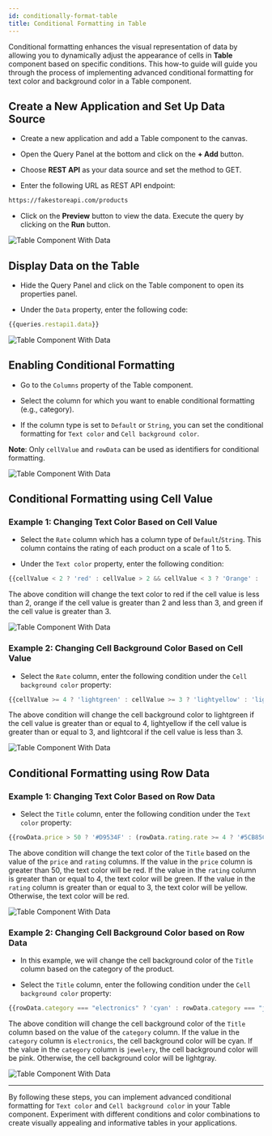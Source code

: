 ```yaml
---
id: conditionally-format-table
title: Conditional Formatting in Table
---
```

<div>

Conditional formatting enhances the visual representation of data by allowing you to dynamically adjust the appearance of cells in **Table** component based on specific conditions. This how-to guide will guide you through the process of implementing advanced conditional formatting for text color and background color in a Table component.

</div>

<div>

## Create a New Application and Set Up Data Source

- Create a new application and add a Table component to the canvas.

- Open the Query Panel at the bottom and click on the **+ Add** button.

- Choose **REST API** as your data source and set the method to GET.

- Enter the following URL as REST API endpoint:
```bash title="REST API Endpoint"
https://fakestoreapi.com/products
```

- Click on the **Preview** button to view the data. Execute the query by clicking on the **Run** button.

<div style={{textAlign: 'center'}}>
   <img  className="screenshot-full" src="/img/how-to/conditionally-format/query.png" alt="Table Component With Data" />
</div>

</div>

<div>

## Display Data on the Table

- Hide the Query Panel and click on the Table component to open its properties panel.

- Under the `Data` property, enter the following code:
```js title="Data"
{{queries.restapi1.data}}
```
   
<div style={{textAlign: 'center'}}>
   <img  className="screenshot-full" src="/img/how-to/conditionally-format/tabledata.png" alt="Table Component With Data" />
</div>

</div>

<div>

## Enabling Conditional Formatting

- Go to the `Columns` property of the Table component.

- Select the column for which you want to enable conditional formatting (e.g., category).

- If the column type is set to `Default` or `String`, you can set the conditional formatting for `Text color` and `Cell background color`. 

**Note**: Only `cellValue` and `rowData` can be used as identifiers for conditional formatting.

<div style={{textAlign: 'center'}}>
   <img  className="screenshot-full" src="/img/how-to/conditionally-format/column.png" alt="Table Component With Data" />
</div>

</div>

<div>

## Conditional Formatting using Cell Value

<div>

### Example 1: Changing Text Color Based on Cell Value

- Select the `Rate` column which has a column type of `Default`/`String`. This column contains the rating of each product on a scale of 1 to 5.

- Under the `Text color` property, enter the following condition:

```js 
{{cellValue < 2 ? 'red' : cellValue > 2 && cellValue < 3 ? 'Orange' : 'green'}}
```

The above condition will change the text color to red if the cell value is less than 2, orange if the cell value is greater than 2 and less than 3, and green if the cell value is greater than 3.

<div style={{textAlign: 'center'}}>
   <img  className="screenshot-full" src="/img/how-to/conditionally-format/textcv.png" alt="Table Component With Data" />
</div>

</div>

<div>

### Example 2: Changing Cell Background Color Based on Cell Value

- Select the `Rate` column, enter the following condition under the `Cell background color` property:
  
```js
{{cellValue >= 4 ? 'lightgreen' : cellValue >= 3 ? 'lightyellow' : 'lightcoral'}}
```
  
The above condition will change the cell background color to lightgreen if the cell value is greater than or equal to 4, lightyellow if the cell value is greater than or equal to 3, and lightcoral if the cell value is less than 3.

<div style={{textAlign: 'center'}}>
   <img  className="screenshot-full" src="/img/how-to/conditionally-format/cellcv.png" alt="Table Component With Data" />
</div>

</div>

</div>

<div>

## Conditional Formatting using Row Data

<div>

### Example 1: Changing Text Color Based on Row Data

- Select the `Title` column, enter the following condition under the `Text color` property:
  
```js
{{rowData.price > 50 ? '#D9534F' : (rowData.rating.rate >= 4 ? '#5CB85C'  : rowData.rating.rate >= 3 ? '#F0AD4E' : '#D9534F' )}}
```
  
The above condition will change the text color of the `Title` based on the value of the `price` and `rating` columns. If the value in the `price` column is greater than 50, the text color will be red. If the value in the `rating` column is greater than or equal to 4, the text color will be green. If the value in the `rating` column is greater than or equal to 3, the text color will be yellow. Otherwise, the text color will be red.

<div style={{textAlign: 'center'}}>
   <img  className="screenshot-full" src="/img/how-to/conditionally-format/textrd.png" alt="Table Component With Data" />
</div>

</div>

<div>

### Example 2: Changing Cell Background Color based on Row Data

- In this example, we will change the cell background color of the `Title` column based on the category of the product.

- Select the `Title` column, enter the following condition under the `Cell background color` property:
  
```js
{{rowData.category === "electronics" ? 'cyan' : rowData.category === "jewelery" ? 'pink' : 'lightgray'}}
```

The above condition will change the cell background color of the `Title` column based on the value of the `category` column. If the value in the `category` column is `electronics`, the cell background color will be cyan. If the value in the `category` column is `jewelery`, the cell background color will be pink. Otherwise, the cell background color will be lightgray.

<div style={{textAlign: 'center'}}>
   <img  className="screenshot-full" src="/img/how-to/conditionally-format/cellrd.png" alt="Table Component With Data" />
</div>

</div>

</div>

---

By following these steps, you can implement advanced conditional formatting for `Text color` and `Cell background color` in your Table component. Experiment with different conditions and color combinations to create visually appealing and informative tables in your applications.

